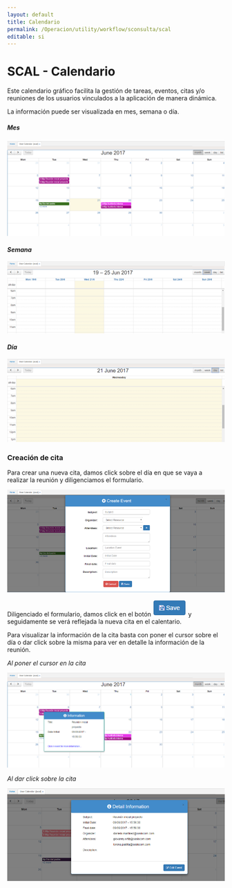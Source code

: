 ```yaml
---
layout: default
title: Calendario
permalink: /Operacion/utility/workflow/sconsulta/scal
editable: si
---
```


# SCAL - Calendario

Este calendario gráfico facilita la gestión de tareas, eventos, citas y/o reuniones de los usuarios vinculados a la aplicación de manera dinámica.  


La información puede ser visualizada en mes, semana o día.  

##### **_Mes_**

![](scal.png)

#### **_Semana_**

![](scal1.png)

#### **_Día_**

![](scal2.png)

### Creación de cita

Para crear una nueva cita, damos click sobre el día en que se vaya a realizar la reunión y diligenciamos el formulario.  

![](scal3.png)

Diligenciado el formulario, damos click en el botón ![](scal4.png) y seguidamente se verá reflejada la nueva cita en el calentario.  

Para visualizar la información de la cita basta con poner el cursor sobre el día o dar click sobre la misma para ver en detalle la información de la reunión.  

_Al poner el cursor en la cita_

![](scal5.png)

_Al dar click sobre la cita_

![](scal6.png)


